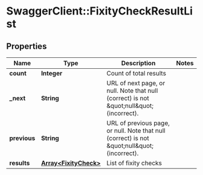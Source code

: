 # SwaggerClient::FixityCheckResultList

## Properties
Name | Type | Description | Notes
------------ | ------------- | ------------- | -------------
**count** | **Integer** | Count of total results | 
**_next** | **String** | URL of next page, or null. Note that null (correct) is not \&quot;null\&quot; (incorrect). | 
**previous** | **String** | URL of previous page, or null. Note that null (correct) is not \&quot;null\&quot; (incorrect). | 
**results** | [**Array&lt;FixityCheck&gt;**](FixityCheck.md) | List of fixity checks | 


